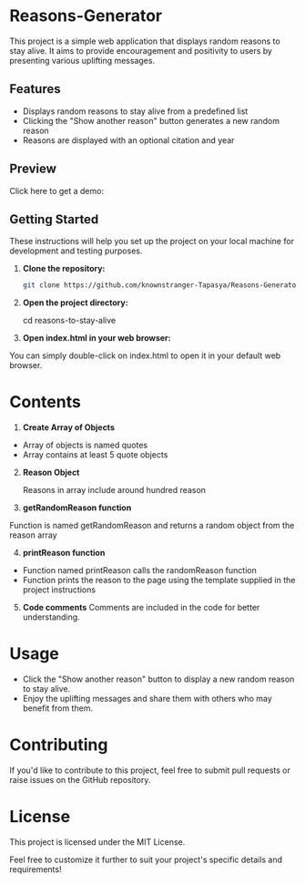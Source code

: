 # Reasons-Generator

This project is a simple web application that displays random reasons to stay alive. It aims to provide encouragement and positivity to users by presenting various uplifting messages.

## Features

- Displays random reasons to stay alive from a predefined list
- Clicking the "Show another reason" button generates a new random reason
- Reasons are displayed with an optional citation and year

## Preview

Click here to get a demo:

## Getting Started

These instructions will help you set up the project on your local machine for development and testing purposes.

1. **Clone the repository:**

   ```bash
   git clone https://github.com/knownstranger-Tapasya/Reasons-Generator.git

2. **Open the project directory:**

    cd reasons-to-stay-alive

3. **Open index.html in your web browser:** 

You can simply double-click on index.html to open it in your default web browser.


# Contents 

1. **Create Array of Objects**
- Array of objects is named quotes
- Array contains at least 5 quote objects

   
2. **Reason Object**
   
   Reasons in array include around hundred reason


3. **getRandomReason function**
   
 Function is named getRandomReason and returns a random object from the reason array
 

4. **printReason function**

- Function named printReason calls the randomReason function
- Function prints the reason to the page using the template supplied in the project instructions

   
5. **Code comments**
 Comments are included in the code for better understanding.


# Usage

- Click the "Show another reason" button to display a new random reason to stay alive.
- Enjoy the uplifting messages and share them with others who may benefit from them.

# Contributing
If you'd like to contribute to this project, feel free to submit pull requests or raise issues on the GitHub repository.

# License
This project is licensed under the MIT License.



Feel free to customize it further to suit your project's specific details and requirements!








 
